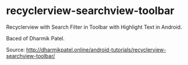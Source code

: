 # recyclerview-searchview-toolbar
Recyclerview with Search Filter in Toolbar with Highlight Text in Android.

Baced of Dharmik Patel.

Source: http://dharmikpatel.online/android-tutorials/recyclerview-searchview-toolbar/
